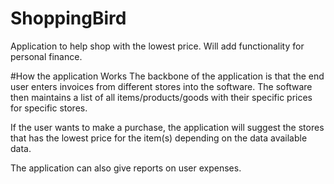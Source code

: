 # ShoppingBird
Application to help shop with the lowest price. Will add functionality for personal finance.

#How the application Works
The backbone of the application is that the end user enters invoices from different stores into the software. The software then maintains
a list of all items/products/goods with their specific prices for specific stores.

If the user wants to make a purchase, the application will suggest the stores that has the lowest price for the item(s) depending on the 
data available data.

The application can also give reports on user expenses.

